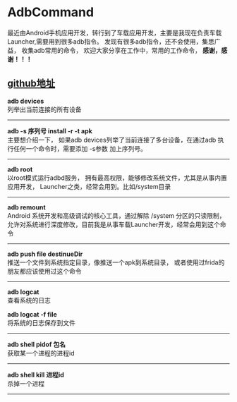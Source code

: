 # AdbCommand
最近由Android手机应用开发，转行到了车载应用开发，主要是我现在负责车载Launcher,需要用到很多adb指令。
发现有很多adb指令，还不会使用，集思广益，
收集adb常用的命令， 欢迎大家分享在工作中，常用的工作命令， **感谢，感谢！！！**

[github地址](https://github.com/richzjc/AdbCommand/edit/main/README.md)
---
**adb devices**
</br>
列举出当前连接的所有设备

---

**adb -s 序列号  install -r -t apk** </br>
主要想介绍一下， 如果adb devices列举了当前连接了多台设备，在通过adb 执行任何一个命令时，需要添加 -s参数 加上序列号。

---

**adb root** </br>
以root模式运行adbd服务， 拥有最高权限，能够修改系统文件，尤其是从事内置应用开发， Launcher之类，经常会用到。比如/system目录

---

**adb remount** </br>
Android 系统开发和高级调试的核心工具，通过解除 /system 分区的只读限制，允许对系统进行深度修改，目前我是从事车载Launcher开发，经常会用到这个命令

---

**adb push file destinueDir** </br>
推送一个文件到系统指定目录，像推送一个apk到系统目录， 或者使用过frida的朋友都应该使用过这个命令

---

**adb logcat** </br>
查看系统的日志

**adb logcat -f file**</br>
将系统的日志保存到文件

---

**adb shell pidof 包名**</br>
获取某一个进程的进程id

---

**adb shell kill 进程id**</br>
杀掉一个进程

---

